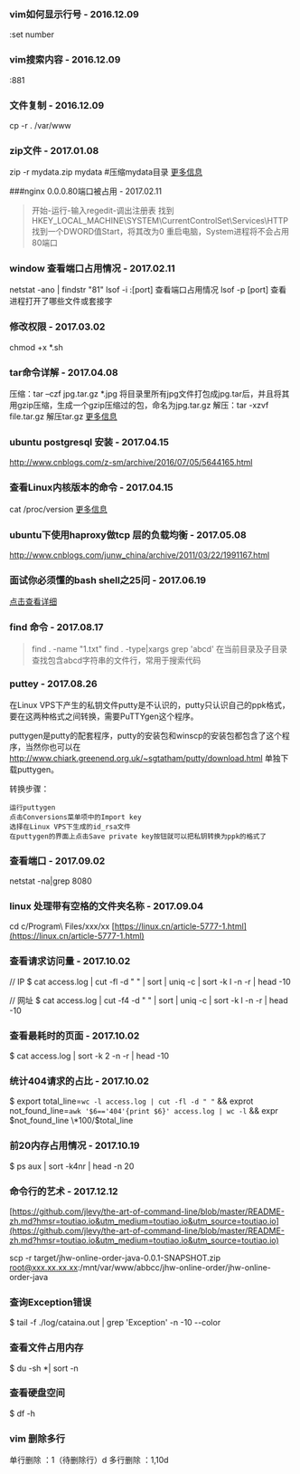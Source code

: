 ### vim如何显示行号 - 2016.12.09
:set number

### vim搜索内容 - 2016.12.09
:881

### 文件复制 - 2016.12.09
cp -r . /var/www

### zip文件 - 2017.01.08
zip -r mydata.zip mydata #压缩mydata目录
[更多信息](http://www.cnblogs.com/lucyjiayou/archive/2011/12/25/2301046.html)

###nginx 0.0.0.80端口被占用 - 2017.02.11
>开始-运行-输入regedit-调出注册表
找到HKEY_LOCAL_MACHINE\SYSTEM\CurrentControlSet\Services\HTTP
找到一个DWORD值Start，将其改为0
重启电脑，System进程将不会占用80端口


### window 查看端口占用情况 - 2017.02.11
netstat -ano | findstr "81"
lsof -i :[port] 查看端口占用情况
lsof -p [port] 查看进程打开了哪些文件或套接字

### 修改权限 - 2017.03.02
chmod +x *.sh

### tar命令详解 - 2017.04.08
压缩：tar –czf jpg.tar.gz *.jpg   将目录里所有jpg文件打包成jpg.tar后，并且将其用gzip压缩，生成一个gzip压缩过的包，命名为jpg.tar.gz
解压：tar -xzvf file.tar.gz 解压tar.gz
[更多信息](http://blog.csdn.net/imyang2007/article/details/7634470)

### ubuntu postgresql 安装 - 2017.04.15
http://www.cnblogs.com/z-sm/archive/2016/07/05/5644165.html

### 查看Linux内核版本的命令 - 2017.04.15
cat /proc/version
[更多信息](http://www.cnblogs.com/hnrainll/archive/2011/06/08/2074957.html)

### ubuntu下使用haproxy做tcp 层的负载均衡 - 2017.05.08
http://www.cnblogs.com/junw_china/archive/2011/03/22/1991167.html

### 面试你必须懂的bash shell之25问 - 2017.06.19
[点击查看详细](http://www.tuicool.com/articles/vuQbM3v)

### find 命令 - 2017.08.17

>find . -name "1.txt"
>find . -type|xargs grep 'abcd'   在当前目录及子目录查找包含abcd字符串的文件行，常用于搜索代码

### puttey - 2017.08.26
在Linux VPS下产生的私钥文件putty是不认识的，putty只认识自己的ppk格式，要在这两种格式之间转换，需要PuTTYgen这个程序。

puttygen是putty的配套程序，putty的安装包和winscp的安装包都包含了这个程序，当然你也可以在 http://www.chiark.greenend.org.uk/~sgtatham/putty/download.html 单独下载puttygen。

转换步骤：

    运行puttygen
    点击Conversions菜单项中的Import key
    选择在Linux VPS下生成的id_rsa文件
    在puttygen的界面上点击Save private key按钮就可以把私钥转换为ppk的格式了

### 查看端口 - 2017.09.02
netstat -na|grep 8080

### linux 处理带有空格的文件夹名称 - 2017.09.04
cd c/Program\ Files/xxx/xx
[https://linux.cn/article-5777-1.html](https://linux.cn/article-5777-1.html)

### 查看请求访问量 - 2017.10.02
// IP
$ cat access.log | cut -fl -d " " | sort | uniq -c | sort -k l -n -r | head -10

// 网址
$ cat access.log | cut -f4 -d " " | sort | uniq -c | sort -k l -n -r | head -10

### 查看最耗时的页面 - 2017.10.02

$ cat access.log | sort -k 2 -n -r | head -10

### 统计404请求的占比 - 2017.10.02
$ export total_line=`wc -l access.log | cut -fl -d " "` && exprot not_found_line=`awk '$6=='404'{print $6}' access.log | wc -l` && expr $not_found_line \*100/$total_line

### 前20内存占用情况 - 2017.10.19

$ ps aux | sort -k4nr | head -n 20


### 命令行的艺术 - 2017.12.12
[https://github.com/jlevy/the-art-of-command-line/blob/master/README-zh.md?hmsr=toutiao.io&utm_medium=toutiao.io&utm_source=toutiao.io](https://github.com/jlevy/the-art-of-command-line/blob/master/README-zh.md?hmsr=toutiao.io&utm_medium=toutiao.io&utm_source=toutiao.io)


scp -r target/jhw-online-order-java-0.0.1-SNAPSHOT.zip root@xxx.xx.xx.xx:/mnt/var/www/abbcc/jhw-online-order/jhw-online-order-java


### 查询Exception错误
$ tail -f ./log/cataina.out | grep 'Exception' -n -10 --color

### 查看文件占用内存
$ du -sh *| sort -n


### 查看硬盘空间

$ df -h

### vim 删除多行

单行删除
：1（待删除行）d
多行删除
：1,10d